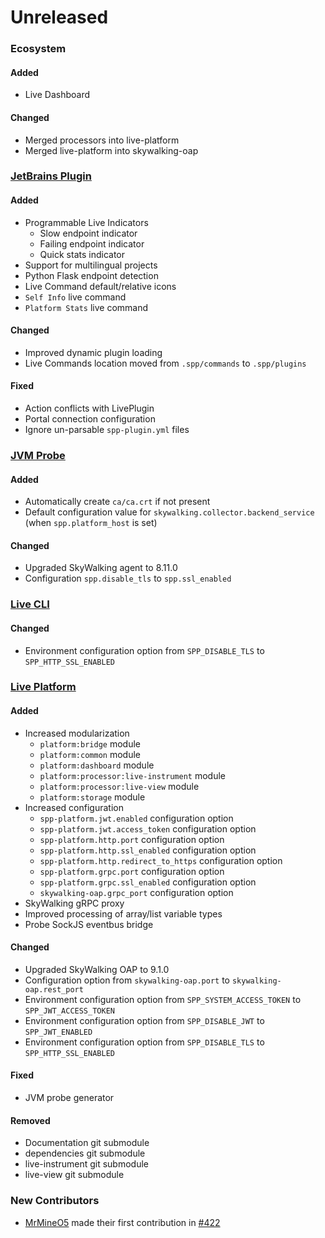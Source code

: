 # Unreleased

### Ecosystem

#### Added
- Live Dashboard

#### Changed
- Merged processors into live-platform
- Merged live-platform into skywalking-oap

### [JetBrains Plugin](https://github.com/sourceplusplus/interface-jetbrains)

#### Added
- Programmable Live Indicators
    - Slow endpoint indicator
    - Failing endpoint indicator
    - Quick stats indicator
- Support for multilingual projects
- Python Flask endpoint detection
- Live Command default/relative icons
- `Self Info` live command
- `Platform Stats` live command

#### Changed
- Improved dynamic plugin loading
- Live Commands location moved from `.spp/commands` to `.spp/plugins`

#### Fixed
- Action conflicts with LivePlugin
- Portal connection configuration
- Ignore un-parsable `spp-plugin.yml` files

### [JVM Probe](https://github.com/sourceplusplus/probe-jvm)

#### Added
- Automatically create `ca/ca.crt` if not present
- Default configuration value for `skywalking.collector.backend_service` (when `spp.platform_host` is set)

#### Changed
- Upgraded SkyWalking agent to 8.11.0
- Configuration `spp.disable_tls` to `spp.ssl_enabled`

### [Live CLI](https://github.com/sourceplusplus/interface-cli)

#### Changed
- Environment configuration option from `SPP_DISABLE_TLS` to `SPP_HTTP_SSL_ENABLED`

### [Live Platform](https://github.com/sourceplusplus/live-platform)

#### Added
- Increased modularization
    - `platform:bridge` module
    - `platform:common` module
    - `platform:dashboard` module
    - `platform:processor:live-instrument` module
    - `platform:processor:live-view` module
    - `platform:storage` module
- Increased configuration
    - `spp-platform.jwt.enabled` configuration option
    - `spp-platform.jwt.access_token` configuration option
    - `spp-platform.http.port` configuration option
    - `spp-platform.http.ssl_enabled` configuration option
    - `spp-platform.http.redirect_to_https` configuration option
    - `spp-platform.grpc.port` configuration option
    - `spp-platform.grpc.ssl_enabled` configuration option
    - `skywalking-oap.grpc_port` configuration option
- SkyWalking gRPC proxy
- Improved processing of array/list variable types
- Probe SockJS eventbus bridge

#### Changed
- Upgraded SkyWalking OAP to 9.1.0
- Configuration option from `skywalking-oap.port` to `skywalking-oap.rest_port`
- Environment configuration option from `SPP_SYSTEM_ACCESS_TOKEN` to `SPP_JWT_ACCESS_TOKEN`
- Environment configuration option from `SPP_DISABLE_JWT` to `SPP_JWT_ENABLED`
- Environment configuration option from `SPP_DISABLE_TLS` to `SPP_HTTP_SSL_ENABLED`

#### Fixed
- JVM probe generator

#### Removed
- Documentation git submodule
- dependencies git submodule
- live-instrument git submodule
- live-view git submodule

### New Contributors
- [MrMineO5](https://github.com/MrMineO5) made their first contribution in [#422](https://github.com/sourceplusplus/live-platform/pull/422)
